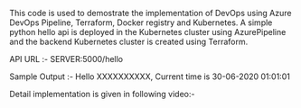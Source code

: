 This code is used to demostrate the implementation of DevOps using Azure DevOps Pipeline, Terraform, Docker registry and Kubernetes. A simple python hello api is deployed in the Kubernetes cluster using AzurePipeline  and the backend Kubernetes cluster is created using Terraform.

API URL :- SERVER:5000/hello

Sample Output :- Hello XXXXXXXXXX, Current time is 30-06-2020 01:01:01

Detail implementation is given in following video:-

